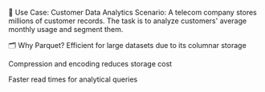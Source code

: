 📌 Use Case: Customer Data Analytics
Scenario: A telecom company stores millions of customer records. The task is to analyze customers' average monthly usage and segment them.

🗂 Why Parquet?
Efficient for large datasets due to its columnar storage

Compression and encoding reduces storage cost

Faster read times for analytical queries

